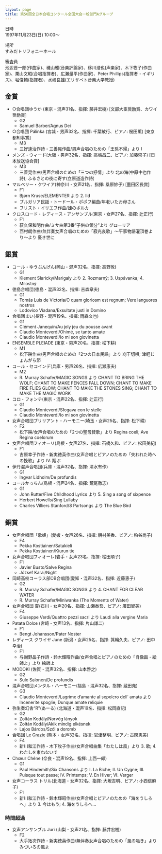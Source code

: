 ```yaml
---
layout: page
title: 第50回全日本合唱コンクール全国大会一般部門Aグループ
---
```

日時  
1997年11月23日(日) 10:00〜

場所  
すみだトリフォニーホール

審査員  
池辺晋一郎(作曲家)、磯山雅(音楽評論家)、移川澄也(声楽家)、木下牧子(作曲家)、栗山文昭(合唱指揮者)、広瀬量平(作曲家)、Peter
Phillips(指揮者・イギリス)、堀俊輔(指揮者)、水嶋良雄(エリザベト音楽大学教授)

金賞
----

-   ○合唱団ゆうか (東京・混声31名、指揮: 藤井宏樹) \[文部大臣奨励賞、カワイ奨励賞\]
    -   G2
    -   Samuel Barber/Agnus Dei
-   ○合唱団 Pálinka (宮城・男声32名、指揮: 千葉敏行、ピアノ: 桜田薫) \[東京都知事賞\]
    -   M3
    -   三好達治作詩・三善晃作曲/男声合唱のための「王孫不帰」より I
-   メンズ・ウィード(大阪・男声32名、指揮: 高嶋昌二、ピアノ: 加藤崇子) \[日本放送協会賞\]
    -   M3
    -   三善晃作曲/男声合唱のための「三つの抒情」より 北の海(中原中也作詩); ふるさとの夜に寄す(立原道造作詩)
-   マルベリー・クワイア(神奈川・女声21名、指揮: 桑原妙子) \[墨田区長賞\]
    -   F1
    -   Bjørn Kruse/ELEMENTER より 2. Ild
    -   ブルガリア民謡・トードール・ポポフ編曲/年老いたお母さん
    -   フリスト・イリエフ作曲/蛙のポルカ
-   クロスロード・レディース・アンサンブル(東京・女声27名、指揮: 辻正行)
    -   F1
    -   荻久保和明作曲/ミサ曲第3番“子供の領分”より グローリア
    -   西村朗作曲/無伴奏女声合唱のための「寂光哀歌」〜平家物語灌頂巻より〜より 憂き世に

銀賞
----

-   コール・ゆうぶんげん(岡山・混声32名、指揮: 高野敦)
    -   G1
    -   Klement Slaricky/Marigaly より 2. Rozmarný; 3. Uspávanka;
        4. Milostný
-   徳島合唱団(徳島・混声32名、指揮: 吉森章夫)
    -   G1
    -   Tomás Luis de Victoria/O quam gloriosm est regnum; Vere
        languores nostros
    -   Lodovico Viadana/Exsultate justi in Domino
-   合唱団まい(長野・混声19名、指揮: 雨森文也)
    -   G1
    -   Clément Janequin/Au joly jeu du pousse avant
    -   Claudio Monteverdi/Ohimé, se tanto amate
    -   Claudio Monteverdi/Io mi son giovinetta
-   ENSEMBLE PLEIADE (東京・男声20名、指揮: 松下耕)
    -   M1
    -   松下耕作曲/男声合唱のための「2つの日本民謡」より 刈干切唄; 津軽じょんがら節
-   コール・セコインデ(兵庫・男声26名、指揮: 広瀬康夫)
    -   M2
    -   R. Murray Schafer/MAGIC SONGS より CHANT TO BRING THE WOLF; CHANT
        TO MAKE FENCES FALL DOWN; CHANT TO MAKE FIRE FLIES GLOW; CHANT
        TO MAKE THE STONES SING; CHANT TO MAKE THE MAGIC WORK
-   コロ・フォンテ(東京・混声22名、指揮: 辻正行)
    -   G1
    -   Claudio Monteverdi/Sfogava con le stelle
    -   Claudio Monteverdi/Io mi son giovinetta
-   女声合唱団ブリリアント・ハーモニー(埼玉・女声25名、指揮: 松下耕)
    -   F2
    -   松下耕/女声合唱のための「2つの聖母賛歌」より Regina coeli; Ave Regina coelorum
-   女声合唱団フィオーリ(島根・女声27名、指揮: 石橋久和、ピアノ: 松田美紀)
    -   F1
    -   吉原幸子作詩・新実徳英作曲/女声合唱とピアノのための「失われた時への挽歌」より IV. 翔ぶ
-   伊丹混声合唱団(兵庫・混声32名、指揮: 清水有作)
    -   G1
    -   Ingvar Lidholm/De profundis
-   コールかっちん(島根・混声24名、指揮: 荒尾徹志)
    -   G1
    -   John Rutter/Five Childhood Lyrics より 5. Sing a song of sixpence
    -   Herbert Howells/Sing Lullaby
    -   Charles Villiers Stanford/8 Partsongs より The Blue Bird

銅賞
----

-   女声合唱団「歌姫」(愛媛・女声26名、指揮: 朝村美香、ピアノ: 粕谷尚子)
    -   F4
    -   Pekka Kostiainen/Satakieli
    -   Pekka Kostiainen/Kiurun tie
-   女声合唱団フィオーレ(岩手・女声23名、指揮: 松田順子)
    -   F1
    -   Javier Busto/Salve Regina
    -   József Karai/Night
-   岡崎高校コーラス部OB合唱団(愛知・混声32名、指揮: 近藤恵子)
    -   G2
    -   R. Murray Schafer/MAGIC SONGS より 4. CHANT FOR CLEAR WATER
    -   R. Murray Schafer/Miniwanka (The Moments of Water)
-   女声合唱団 杏(石川・女声20名、指揮: 山瀬泰吾、ピアノ: 廣田智美)
    -   F4
    -   Giuseppe Verdi/Quattro pezzi sacri より Laudi alla vergine Maria
-   Patata Dolce (宮崎・女声13名、指揮: 片山謙二)
    -   F1
    -   Bengt Johansson/Pater Noster
-   レディース クワイヤ June (新潟・女声25名、指揮: 箕輪久夫、ピアノ: 田中幸治)
    -   F1
    -   与謝野晶子作詩・鈴木輝昭作曲/女声合唱とピアノのための「肖像画・絵師よ」より 絵師よ
-   MODOKI (佐賀・混声32名、指揮: 山本啓之)
    -   G2
    -   Sulo Salonen/De profundis
-   混声合唱団メンタル・ハーモニー(福島・混声32名、指揮: 蔵田尭)
    -   G3
    -   Claudio Monteverdi/Lagrime d’amante al sepolcro dell’ amata より
        Incenerite spoglie; Dunque amate reliquie
-   弥生奏幻舎“R”(あーる) (北海道・混声19名、指揮: 松岡直記)
    -   G2
    -   Zoltán Kodály/Norvég lányok
    -   Zoltán Kodály/Akik mindig elkésnek
    -   Lajos Bárdos/Szól a doromb
-   合唱団 Le Grazie (熊本・女声32名、指揮: 岩津整明、ピアノ: 古閑恵美)
    -   F4
    -   新川和江作詩・木下牧子作曲/女声合唱曲集「わたしは風」より 3. 歌; 4. わたしを束ねないで
-   Chœur Chêne (奈良・混声19名、指揮: 上西一郎)
    -   G1
    -   Paul Hindemith/Six Chansons より I. La Biche; II. Un Cygne; III.
        Puisque tout passe; IV. Printemps; V. En Hiver; VI. Verger
-   女声コーラス トリル(北海道・女声32名、指揮: 大坂吉明、ピアノ: 小西信麻子)
    -   F1
    -   新川和江作詩・鈴木輝昭作曲/女声合唱とピアノのための「海をうしろへ」より 3. 今はもう; 4. 海をうしろへ…

### 時間超過

-   女声アンサンブル Juri (山梨・女声21名、指揮: 藤井宏樹)
    -   F2
    -   大手拓次作詩・新実徳英作曲/無伴奏女声合唱のための「風の囁き」より みづいろの風よ
